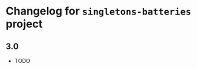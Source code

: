 Changelog for `singletons-batteries` project
============================================

3.0
---
* TODO
